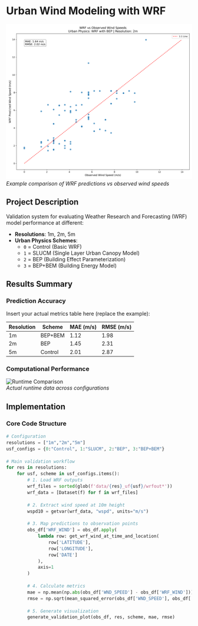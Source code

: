 # Urban Wind Modeling with WRF

![WRF Validation Example Plot](/wrf_vs_observed.png)  
*Example comparison of WRF predictions vs observed wind speeds*

## Project Description
Validation system for evaluating Weather Research and Forecasting (WRF) model performance at different:
- **Resolutions**: 1m, 2m, 5m
- **Urban Physics Schemes**:
  - `0` = Control (Basic WRF)
  - `1` = SLUCM (Single Layer Urban Canopy Model)
  - `2` = BEP (Building Effect Parameterization)
  - `3` = BEP+BEM (Building Energy Model)

## Results Summary
### Prediction Accuracy
Insert your actual metrics table here (replace the example):

| Resolution | Scheme   | MAE (m/s) | RMSE (m/s) |
|------------|----------|-----------|------------|
| 1m         | BEP+BEM  | 1.12      | 1.98       |
| 2m         | BEP      | 1.45      | 2.31       |
| 5m         | Control  | 2.01      | 2.87       |

### Computational Performance
![Runtime Comparison](plots/runtime_comparison.png)  
*Actual runtime data across configurations*

## Implementation
### Core Code Structure
```python
# Configuration
resolutions = ["1m","2m","5m"]
usf_configs = {0:"Control", 1:"SLUCM", 2:"BEP", 3:"BEP+BEM"}

# Main validation workflow
for res in resolutions:
    for usf, scheme in usf_configs.items():
        # 1. Load WRF outputs
        wrf_files = sorted(glob(f'data/{res}_uf{usf}/wrfout*'))
        wrf_data = [Dataset(f) for f in wrf_files]
        
        # 2. Extract wind speed at 10m height
        wspd10 = getvar(wrf_data, "wspd", units="m/s")
        
        # 3. Map predictions to observation points
        obs_df['WRF_WIND'] = obs_df.apply(
            lambda row: get_wrf_wind_at_time_and_location(
                row['LATITUDE'],
                row['LONGITUDE'],
                row['DATE']
            ),
            axis=1
        )
        
        # 4. Calculate metrics
        mae = np.mean(np.abs(obs_df['WND_SPEED'] - obs_df['WRF_WIND']))
        rmse = np.sqrt(mean_squared_error(obs_df['WND_SPEED'], obs_df['WRF_WIND']))
        
        # 5. Generate visualization
        generate_validation_plot(obs_df, res, scheme, mae, rmse)
